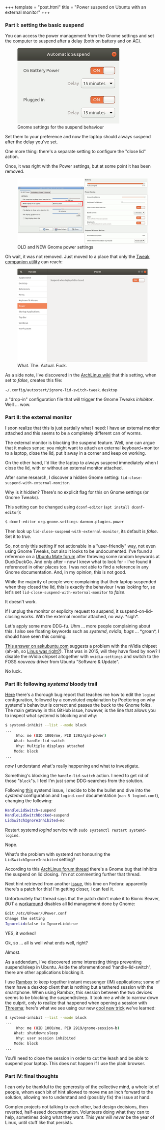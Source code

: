 +++
template = "post.html"
title = "Power suspend on Ubuntu with an external monitor"
+++

### Part I: setting the basic suspend

You can access the power management from the Gnome settings and set the computer to suspend after a delay (both on battery and on AC).

<figure>
    <img src="/images/gnome_suspend.png">
    <figcaption>Gnome settings for the suspend behaviour</figcaption>
</figure>

Set them to your preference and now the laptop should always suspend after the delay you've set.

One more thing: there's a separate setting to configure the "close lid" action.

Once, it was right with the Power settings, but at some point it has been removed.

<figure>
    <img src="/images/gpm-prefs.png">
    <figcaption>OLD and NEW Gnome power settings</figcaption>
</figure>

Oh wait, it was not removed. Just moved to a place that only the [Tweak companion utility](https://wiki.gnome.org/Apps/Tweaks) can reach:

<figure>
    <img src="/images/gnome-tweaks-power.png">
    <figcaption>What. The. Actual. Fuck.</figcaption>
</figure>

As a side note, I've discovered in the [ArchLinux wiki](https://wiki.archlinux.org/index.php/GNOME#Configure_behaviour_on_lid_switch_close) that this setting, when set to _false_, creates this file:

`~/.config/autostart/ignore-lid-switch-tweak.desktop`

a "drop-in" configuration file that will trigger the Gnome Tweaks _inhibitor_. Well ... wow.

### Part II: the external monitor

I soon realize that this is just partially what I need: I have an external monitor attached and this seems to be a completely different can of worms.

The external monitor is blocking the suspend feature. Well, one can argue that it makes sense: you might want to attach an external keyboard+monitor to a laptop, close the lid, put it away in a corner and keep on working.

On the other hand, I'd like the laptop to always suspend immediately when I close the lid, with or without an external monitor attached.

After some research, I discover a hidden Gnome setting: `lid-close-suspend-with-external-monitor`.

Why is it hidden? There's no explicit flag for this on Gnome settings (or Gnome Tweaks).

This setting can be changed using `dconf-editor` (`apt install dconf-editor`):
``` bash
$ dconf-editor org.gnome.settings-daemon.plugins.power
```
Then look up `lid-close-suspend-with-external-monitor`, its default is *false*. Set it to *true*.

So, not only this setting if not actionable in a "user-friendly" way, not even using Gnome Tweaks, but also it looks to be undocumented. I've found a reference on a [Ubuntu Mate forum](https://ubuntu-mate.community/t/not-sleep-laptop-when-external-display-is-connected/16921) after throwing some random keywords at DuckDuckGo. And only after - now I knew what to look for - I've found it referenced in other places too. I was not able to find a reference in any Gnome documentation. And, in my opinion, this is not good.

While the majority of people were complaining that their laptop suspended when they closed the lid, this is exactly the behaviour I was looking for, se let's set `lid-close-suspend-with-external-monitor` to _false_.

It doesn't work.

If I unplug the monitor or explicity request to suspend, it suspend-on-lid-closing works. With the external monitor attached, no way. \*sigh\*.

Let's apply some more DDG-fu. Uhm ... more people complaining about this. I also see floating keywords such as _systemd_, _nvidia_, _bugs_ ... \*groan\*, I should have seen this coming.

[This answer on askubuntu.com](https://askubuntu.com/questions/613693/15-04-15-10-16-04-closing-lid-does-not-suspend-laptop-if-connected-to-extern/613773#613773) suggests a problem with the nVidia chipset (ah-ah, so [Linus was right?](https://www.youtube.com/watch?v=JbovJbKALzA)). That was in 2015, will they have fixed by now? I disable the nVidia chipset altogether with `nvidia-settings` and switch to the FOSS _nouveau_ driver from Ubuntu "Software & Update".

No luck.

### <a name="part_iii"></a>Part III: following _systemd_ bloody trail

[Here](https://github.com/systemd/systemd/issues/7137) there's a thorough bug report that teaches me how to edit the `logind` configuration, followed by a convoluted explaination by Poettering on why systemd's behaviour is correct and passes the buck to the Gnome folks. The main getaway in this GitHub issue, however, is the line that allows you to inspect what systemd is blocking and why:
``` bash
$ systemd-inhibit --list --mode block
...
     Who: me (UID 1000/me, PID 1393/gsd-power)
    What: handle-lid-switch
     Why: Multiple displays attached
    Mode: block
...
```
*now* I understand what's really happening and what to investigate.

Something's blocking the `handle-lid-switch` action. I need to get rid of those "`block`"s. I feel I'm just some DDG-searches from the solution.

Following [this](https://bugs.freedesktop.org/show_bug.cgi?id=76267) systemd issue, I decide to bite the bullet and dive into the _systemd_ configuration and `logind.conf` documentation (`man 5 logind.conf`), changing the following:
``` bash
HandleLidSwitch=suspend
HandleLidSwitchDocked=suspend
LidSwitchIgnoreInhibited=no
```
Restart systemd _logind_ service with `sudo systemctl restart systemd-logind`.

Nope.

What's the problem with systemd not honouring the `LidSwitchIgnoreInhibited` setting?

According to this [ArchLinux forum thread](https://bbs.archlinux.org/viewtopic.php?pid=1735292#p1735292) there's a Gnome bug that inhibits the suspend on lid closing. I'm not commenting further that thread.

Next hint retrieved from another [issue](https://bugzilla.redhat.com/show_bug.cgi?id=1517967#c4), this time on Fedora: apparently there's a patch for this! I'm getting closer, I can feel it.

Unfortunately that thread says that the patch didn't make it to Bionic Beaver, *BUT* a [workaround](https://bugzilla.gnome.org/show_bug.cgi?id=788915#c10) disables all lid management done by Gnome:
``` bash
Edit /etc/UPower/UPower.conf
Change the setting
IgnoreLid=false to IgnoreLid=true
```

YES, it worked!

Ok, so ... all is well what ends well, right?

Almost.

As a addendum, I've discovered some interesting things preventing suspend/sleep in Ubuntu. Aside the aforementioned 'handle-lid-switch', there are other applications blocking it.

I use [Rambox](https://rambox.pro) to keep together instant messenger (IM) applications; some of them have a desktop client that is nothing but a tethered session with the smartphone. When using Rambox, this session between the two devices seems to be blocking the suspend/sleep. It took me a while to narrow down the culprit, only to realize that happened when opening a session with [Threema](http://web.threemaa.ch); here's what we see using our new [cool new trick](#part_iii) we've learned:
``` bash
$ systemd-inhibit --list --mode block
...
     Who: me (UID 1000/me, PID 2919/gnome-session-b)
    What: shutdown:sleep
     Why: user session inhibited
    Mode: block
...
```
You'll need to close the session in order to cut the leash and be able to suspend your laptop. This does not happen if I use the plain browser.

### Part IV: final thoughts

I can only be thankful to the generosity of the collective mind, a whole lot of people, whom each bit of hint allowed to move me an inch forward to the solution, allowing me to understand and (possibly fix) the issue at hand.

Complex projects not talking to each other, bad design decisions, then reverted, half-assed documentation. Volunteers doing what they can to help, sometimes doing what they want. This year will _never_ be the year of Linux, until stuff like that persists.
